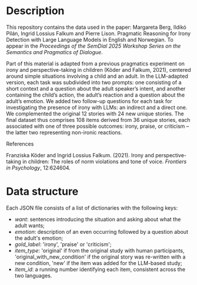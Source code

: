 # Description
This repository contains the data used in the paper: Margareta Berg, Ildikó Pilán, Ingrid Lossius Falkum and Pierre Lison. Pragmatic Reasoning for Irony Detection with Large Language Models in English and Norwegian. To appear in the _Proceedings of the SemDial 2025 Workshop Series on the Semantics and Pragmatics of Dialogue_.

Part of this material is adapted from a previous pragmatics experiment on irony and perspective-taking in children (Köder and Falkum, 2021), centered around simple situations involving a child and an adult. In the LLM-adapted version, each task was subdivided into two prompts: one consisting of a short context and a question about the adult speaker’s intent, and another containing the child’s action, the adult’s reaction and a question about the adult’s emotion. We added two follow-up questions for each task for investigating the presence of irony with LLMs: an indirect and a direct one. We complemented the original 12 stories with 24 new unique stories. The final dataset thus comprises 108 items derived from 36 unique stories, each associated with one of three possible outcomes: irony, praise, or criticism – the latter two representing non-ironic reactions.

References 

Franziska Köder and Ingrid Lossius Falkum. (2021). Irony and perspective-taking in children: The roles of norm violations and tone of voice. _Frontiers in Psychology_, 12:624604.

# Data structure
Each JSON file consists of a list of dictionaries with the following keys:
- _want_: sentences introducing the situation and asking about what the adult wants; 
- _emotion_: description of an even occurring followed by a question about the adult's emotion;
- _gold_label_: 'irony', 'praise' or 'criticism'; 
- _item_type_: 'original' if from the original study with human participants, 'original_with_new_condition' if the original story was re-written with a new condition, 'new' if the item was added for the LLM-based study;
- _item_id_: a running number identifying each item, consistent across the two languages.
